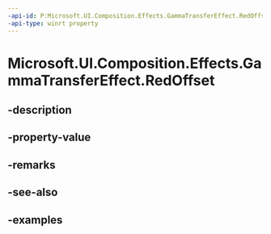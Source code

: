 ```yaml
---
-api-id: P:Microsoft.UI.Composition.Effects.GammaTransferEffect.RedOffset
-api-type: winrt property
---
```


<!-- Property syntax.
public float RedOffset { get;  set; }
-->

# Microsoft.UI.Composition.Effects.GammaTransferEffect.RedOffset

## -description

## -property-value

## -remarks

## -see-also

## -examples

